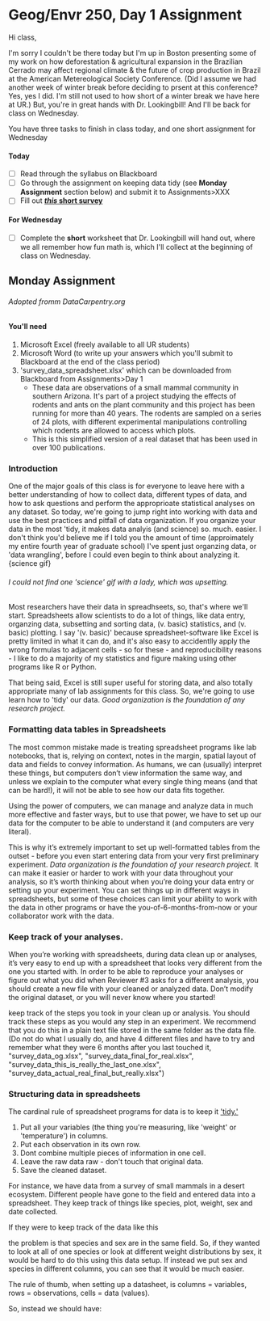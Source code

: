 # Geog/Envr 250, Day 1 Assignment

Hi class, 

I'm sorry I couldn't be there today but I'm up in Boston presenting some of my work on how deforestation & agricultural expansion in the Brazilian Cerrado may affect regional climate & the future of crop production in Brazil at the American Metereological Society Conference. (Did I assume we had another week of winter break before deciding to prsent at this conference? Yes, yes I did. I'm still not used to how short of a winter break we have here at UR.) But, you're in great hands with Dr. Lookingbill! And I'll be back for class on Wednesday.

You have three tasks to finish in class today, and one short assignment for Wednesday

#### Today
- [ ] Read through the syllabus on Blackboard
- [ ] Go through the assignment on keeping data tidy (see **Monday Assignment** section below) and submit it to Assignments>XXX
- [ ] Fill out [**_this_ short survey**](https://forms.gle/UASqkAGEi8dAfJvF6) 

#### For Wednesday
- [ ] Complete the **short** worksheet that Dr. Lookingbill will hand out, where we all remember how fun math is, which I'll collect at the beginning of class on Wednesday. 

## Monday Assignment
###### Adopted fromm DataCarpentry.org

#### You'll need
1. Microsoft Excel (freely available to all UR students)
2. Microsoft Word (to write up your answers which you'll submit to Blackboard at the end of the class period)
3. 'survey_data_spreadsheet.xlsx' which can be downloaded from Blackboard from Assignments>Day 1
   - These data are observations of a small mammal community in southern Arizona. It's part of a project studying the effects of rodents and ants on the plant community and this project has been running for more than 40 years. The rodents are sampled on a series of 24 plots, with different experimental manipulations controlling which rodents are allowed to access which plots. 
   - This is this simplified version of a real dataset that has been used in over 100 publications.
 

### Introduction
One of the major goals of this class is for everyone to leave here with a better understanding of how to collect data, different types of data, and how to ask questions and perform the approprioate statistical analyses on any dataset. So today, we're going to jump right into working with data and use the best practices and pitfall of data organization. If you organize your data in the most 'tidy, it makes data analyis (and science) so. much. easier. I don't think you'd believe me if I told you the amount of time (approimately my entire fourth year of graduate school) I've spent just organzing data, or 'data wrangling', before I could even begin to think about analyzing it. 
{science gif}
###### I could not find one 'science' gif with a lady, which was upsetting. 

Most researchers have their data in spreadhseets, so, that's where we'll start. Spreadsheets allow scientists to do a lot of things, like data entry, organzing data, subsetting and sorting data, (v. basic) statistics, and (v. basic) plotting. I say '(v. basic)' because spreadsheet-software like Excel is pretty limited in what it can do, and it's also easy to accidentlly apply the wrong formulas to adjacent cells - so for these - and reproducibility reasons - I like to do a majority of my statistics and figure making using other programs like R or Python.

That being said, Excel is still super useful for storing data, and also totally appropriate many of lab assignments for this class. So, we're going to use learn how to 'tidy' our data. *Good organization is the foundation of any research project.*

### Formatting data tables in Spreadsheets

The most common mistake made is treating spreadsheet programs like lab notebooks, that is, relying on context, notes in the margin, spatial layout of data and fields to convey information. As humans, we can (usually) interpret these things, but computers don’t view information the same way, and unless we explain to the computer what every single thing means (and that can be hard!), it will not be able to see how our data fits together.

Using the power of computers, we can manage and analyze data in much more effective and faster ways, but to use that power, we have to set up our data for the computer to be able to understand it (and computers are very literal).

This is why it’s extremely important to set up well-formatted tables from the outset - before you even start entering data from your very first preliminary experiment. *Data organization is the foundation of your research project.* It can make it easier or harder to work with your data throughout your analysis, so it’s worth thinking about when you’re doing your data entry or setting up your experiment. You can set things up in different ways in spreadsheets, but some of these choices can limit your ability to work with the data in other programs or have the you-of-6-months-from-now or your collaborator work with the data.

### Keep track of your analyses. 

When you’re working with spreadsheets, during data clean up or analyses, it’s very easy to end up with a spreadsheet that looks very different from the one you started with. In order to be able to reproduce your analyses or figure out what you did when Reviewer #3 asks for a different analysis, you should create a new file with your cleaned or analyzed data. Don’t modify the original dataset, or you will never know where you started!

keep track of the steps you took in your clean up or analysis. You should track these steps as you would any step in an experiment. We recommend that you do this in a plain text file stored in the same folder as the data file. (Do not do what I usually do, and have 4 different files and have to try and remember what they were 6 months after you last touched it, "survey_data_og.xlsx", "survey_data_final_for_real.xlsx", "survey_data_this_is_really_the_last_one.xlsx", "survey_data_actual_real_final_but_really.xlsx")

### Structuring data in spreadsheets
The cardinal rule of spreadsheet programs for data is to keep it ['tidy.'](https://www.jstatsoft.org/article/view/v059i10)

1. Put all your variables (the thing you're measuring, like 'weight' or 'temperature') in columns.
2. Put each observation in its own row.
3. Dont combine multiple pieces of information in one cell. 
4. Leave the raw data raw - don't touch that original data.
5. Save the cleaned dataset. 

For instance, we have data from a survey of small mammals in a desert ecosystem. Different people have gone to the field and entered data into a spreadsheet. They keep track of things like species, plot, weight, sex and date collected.

If they were to keep track of the data like this

the problem is that species and sex are in the same field. So, if they wanted to look at all of one species or look at different weight distributions by sex, it would be hard to do this using this data setup. If instead we put sex and species in different columns, you can see that it would be much easier.

The rule of thumb, when setting up a datasheet, is columns = variables, rows = observations, cells = data (values).

So, instead we should have:











